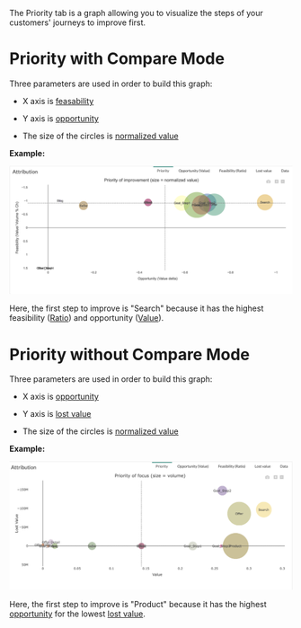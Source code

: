 The Priority tab  is a graph allowing you to visualize the steps of your customers' journeys to improve first.

# Priority with Compare Mode

Three parameters are used in order to build this graph:

* X axis is  [feasability](journey/web_application/dashboard/feasability.md)

* Y axis is  [opportunity](journey/web_application/dashboard/opportunity.md)

* The size of the circles is  [normalized value](journey/web_application/dashboard/data.md)

**Example:**

![priority](images/priority.png)

Here, the first step to improve is "Search" because it has  the highest feasibility ([Ratio](journey/web_application/dashboard/data.md)) and opportunity ([Value](journey/web_application/dashboard/data.md)).

# Priority without Compare Mode

Three parameters are used in order to build this graph:

* X axis is  [opportunity](journey/web_application/dashboard/opportunity.md)

* Y axis is  [lost value](journey/web_application/dashboard/lost_value.md)

* The size of the circles is  [normalized value](journey/web_application/dashboard/data.md)

**Example:**

![priority](images/priority_without_compare.png)

Here, the first step to improve is "Product" because it has  the highest [opportunity](journey/web_application/dashboard/opportunity.md) for the lowest [lost value](journey/web_application/dashboard/lost_value.md).